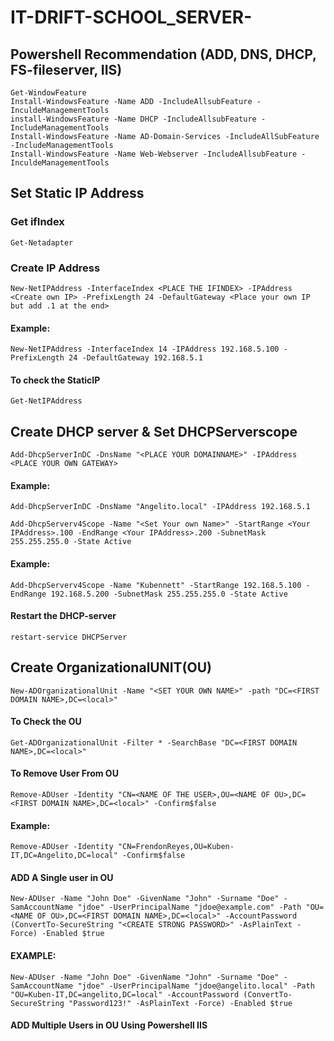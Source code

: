 # IT-DRIFT-SCHOOL_SERVER-

## Powershell Recommendation  (ADD, DNS, DHCP, FS-fileserver, IIS)

```
Get-WindowFeature
Install-WindowsFeature -Name ADD -IncludeAllsubFeature -InculdeManagementTools 
install-WindowsFeature -Name DHCP -IncludeAllsubFeature -IncludeManagementTools
Install-WindowsFeature -Name AD-Domain-Services -IncludeAllSubFeature -IncludeManagementTools
Install-WindowsFeature -Name Web-Webserver -IncludeAllsubFeature -InculdeManagementTools 
```

## Set Static IP Address

### Get ifIndex
```
Get-Netadapter
```
### Create IP Address
```
New-NetIPAddress -InterfaceIndex <PLACE THE IFINDEX> -IPAddress <Create own IP> -PrefixLength 24 -DefaultGateway <Place your own IP but add .1 at the end>
```
#### Example:
```
New-NetIPAddress -InterfaceIndex 14 -IPAddress 192.168.5.100 -PrefixLength 24 -DefaultGateway 192.168.5.1
```
#### To check the StaticIP
```
Get-NetIPAddress
```


## Create DHCP server & Set DHCPServerscope
```
Add-DhcpServerInDC -DnsName "<PLACE YOUR DOMAINNAME>" -IPAddress <PLACE YOUR OWN GATEWAY>
```
#### Example:
```
Add-DhcpServerInDC -DnsName "Angelito.local" -IPAddress 192.168.5.1
```
```
Add-DhcpServerv4Scope -Name "<Set Your own Name>" -StartRange <Your IPAddress>.100 -EndRange <Your IPAddress>.200 -SubnetMask 255.255.255.0 -State Active
```
#### Example:
```
Add-DhcpServerv4Scope -Name "Kubennett" -StartRange 192.168.5.100 -EndRange 192.168.5.200 -SubnetMask 255.255.255.0 -State Active
```
#### Restart the DHCP-server
```
restart-service DHCPServer
```


## Create OrganizationalUNIT(OU)
```
New-ADOrganizationalUnit -Name "<SET YOUR OWN NAME>" -path "DC=<FIRST DOMAIN NAME>,DC=<local>"
```
#### To Check the OU
```
Get-ADOrganizationalUnit -Filter * -SearchBase "DC=<FIRST DOMAIN NAME>,DC=<local>"
```
#### To Remove User From OU
```
Remove-ADUser -Identity "CN=<NAME OF THE USER>,OU=<NAME OF OU>,DC=<FIRST DOMAIN NAME>,DC=<local>" -Confirm$false
```
#### Example:
```
Remove-ADUser -Identity "CN=FrendonReyes,OU=Kuben-IT,DC=Angelito,DC=local" -Confirm$false
```
#### ADD A Single user in OU
```
New-ADUser -Name "John Doe" -GivenName "John" -Surname "Doe" -SamAccountName "jdoe" -UserPrincipalName "jdoe@example.com" -Path "OU=<NAME OF OU>,DC=<FIRST DOMAIN NAME>,DC=<local>" -AccountPassword (ConvertTo-SecureString "<CREATE STRONG PASSWORD>" -AsPlainText -Force) -Enabled $true
```
#### EXAMPLE:
```
New-ADUser -Name "John Doe" -GivenName "John" -Surname "Doe" -SamAccountName "jdoe" -UserPrincipalName "jdoe@angelito.local" -Path "OU=Kuben-IT,DC=angelito,DC=local" -AccountPassword (ConvertTo-SecureString "Password123!" -AsPlainText -Force) -Enabled $true
```
#### ADD Multiple Users in OU Using Powershell IIS 



